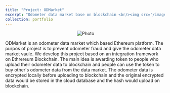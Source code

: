 ```yaml
---
title: "Project: ODMarket"
excerpt: "Odometer data market base on blockchain <br/><img src='/images/Odometer-2.jpg' style='width: 600px;'>"
collection: portfolio
---
```

<p align="center">
  <img src="https://kunpengren.github.io/images/Odometer-2.jpg?raw=true" alt="Photo" />
</p>
ODMarket is an odometer data market which based Ethereum platform. The purpos of project
is to prevent odometer fraud and give the odometer data market vaule.  
We develop this project based on an integration framework on Ethrereum Blockchain. The main idea is awarding token to people who upload their odometer data to blockchain and people can use the token to buy other's odometer data from the data market. The odometer data is encrypted locally before uploading to blockchain and the original encrypted data would be stored in the cloud database and the hash would upload on blockchain.